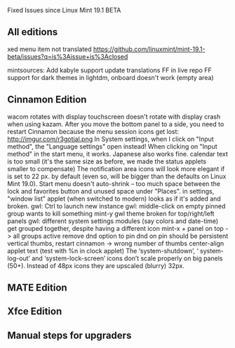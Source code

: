 Fixed Issues since Linux Mint 19.1 BETA

All editions
------------

xed menu item not translated
https://github.com/linuxmint/mint-19.1-beta/issues?q=is%3Aissue+is%3Aclosed

mintsources: Add kabyle support
update translations
FF in live repo
FF support for dark themes
in lightdm, onboard doesn't work (empty area)

Cinnamon Edition
----------------

wacom rotates with display
touchscreen doesn't rotate with display
crash when using kazam.
After you move the bottom panel to a side, you need to restart Cinnamon because the menu session icons get lost: http://imgur.com/r3gotjal.png
In System settings, when I click on "Input method", the "Language settings" open instead! When clicking on "Input method" in the start menu, it works. Japanese also works fine.
calendar text is too small (it's the same size as before, we made the status applets smaller to compensate)
The notification area icons will look more elegant if is set to 22 px. by default (even so, will be bigger than the defaults on Linux Mint 19.0).
Start menu doesn't auto-shrink – too much space between the lock and favorites button and unused space under "Places".
in settings, "window list" applet (when switched to modern) looks as if it's added and broken.
gwl: Ctrl to launch new instance
gwl: middle-click on empty pinned group wants to kill something
mint-y gwl theme broken for top/right/left panels
gwl:
  different system settings modules (say colors and date-time) get grouped together, despite having a different icon
  mint-x + panel on top -> all groups active
  remove dnd option to pin
  dnd on pin should be persistent
  vertical thumbs, restart cinnamon -> wrong number of thumbs
center-align applet text (test with %n in clock applet)
The ‘system-shutdown’, ‘ system-log-out’ and ‘system-lock-screen’ icons don’t scale properly on big panels (50+). Instead of 48px icons they are upscaled (blurry) 32px.

MATE Edition
------------

Xfce Edition
------------

Manual steps for upgraders
--------------------------
